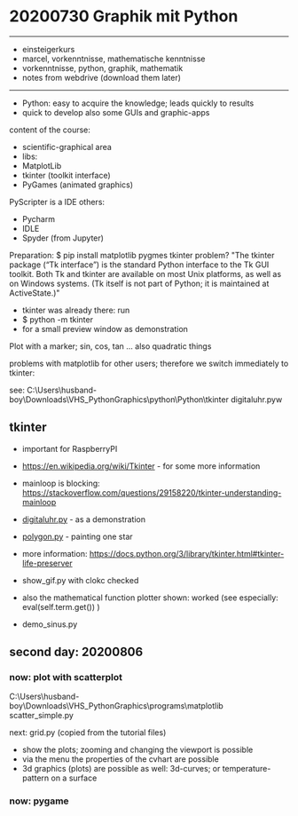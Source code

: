 # 20200730 Graphik mit Python
----------------
- einsteigerkurs
- marcel, vorkenntnisse, mathematische kenntnisse
- vorkenntnisse, python, graphik, mathematik
- notes from webdrive (download them later)
----------------
- Python: easy to acquire the knowledge; leads quickly to results
- quick to develop also some GUIs and graphic-apps

content of the course:
- scientific-graphical area
- libs:
 - MatplotLib
 - tkinter (toolkit interface)
 - PyGames (animated graphics)

PyScripter is a IDE
others:
- Pycharm
- IDLE
- Spyder (from Jupyter)


Preparation:
$ pip install matplotlib pygmes
 tkinter problem?
 "The tkinter package (“Tk interface”) is the standard Python interface to the Tk GUI toolkit. Both Tk and tkinter are available on most Unix platforms, as well as on Windows systems. (Tk itself is not part of Python; it is maintained at ActiveState.)"
- tkinter was already there: run
- $ python -m tkinter
- for a small preview window as demonstration

Plot with a marker; sin, cos, tan ... also quadratic things


problems with matplotlib for other users; therefore we switch immediately to tkinter:

see: C:\Users\husband-boy\Downloads\VHS_PythonGraphics\python\Python\tkinter
digitaluhr.pyw

tkinter
-------

- important for RaspberryPI
- https://en.wikipedia.org/wiki/Tkinter - for some more information
- mainloop is blocking: https://stackoverflow.com/questions/29158220/tkinter-understanding-mainloop
- [digitaluhr.py](C:/Users/husband-boy/Downloads/VHS_PythonGraphics/programs/tkinter/digitaluhr.py) - as a demonstration
- [polygon.py](C:/Users/husband-boy/Downloads/VHS_PythonGraphics/programs/tkinter/polygon.py) - painting one star
- more information: https://docs.python.org/3/library/tkinter.html#tkinter-life-preserver

- show_gif.py with clokc checked
- also the mathematical function plotter shown: worked (see especially: eval(self.term.get()) )
- demo_sinus.py

## second day: 20200806

###  now: plot with scatterplot
C:\Users\husband-boy\Downloads\VHS_PythonGraphics\programs\matplotlib
scatter_simple.py

next: grid.py (copied from the tutorial files)
- show the plots; zooming and changing the viewport is possible
-  via the menu the properties of the cvhart are possible
- 3d graphics (plots) are possible as well: 3d-curves; or temperature-pattern on a surface

### now: pygame

